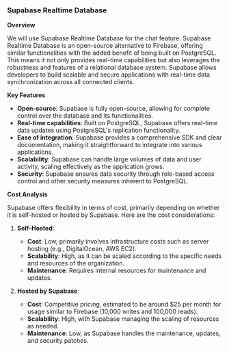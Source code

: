 ### Supabase Realtime Database

**Overview**

We will use Supabase Realtime Database for the chat feature. Supabase Realtime Database is an open-source alternative to Firebase, offering similar functionalities with the added benefit of being built on PostgreSQL. This means it not only provides real-time capabilities but also leverages the robustness and features of a relational database system. Supabase allows developers to build scalable and secure applications with real-time data synchronization across all connected clients.

**Key Features**

- **Open-source**: Supabase is fully open-source, allowing for complete control over the database and its functionalities.
- **Real-time capabilities**: Built on PostgreSQL, Supabase offers real-time data updates using PostgreSQL's replication functionality.
- **Ease of integration**: Supabase provides a comprehensive SDK and clear documentation, making it straightforward to integrate into various applications.
- **Scalability**: Supabase can handle large volumes of data and user activity, scaling effectively as the application grows.
- **Security**: Supabase ensures data security through role-based access control and other security measures inherent to PostgreSQL.

**Cost Analysis**

Supabase offers flexibility in terms of cost, primarily depending on whether it is self-hosted or hosted by Supabase. Here are the cost considerations:

1. **Self-Hosted**:
   - **Cost**: Low, primarily involves infrastructure costs such as server hosting (e.g., DigitalOcean, AWS EC2).
   - **Scalability**: High, as it can be scaled according to the specific needs and resources of the organization.
   - **Maintenance**: Requires internal resources for maintenance and updates.

2. **Hosted by Supabase**:
   - **Cost**: Competitive pricing, estimated to be around $25 per month for usage similar to Firebase (10,000 writes and 100,000 reads).
   - **Scalability**: High, with Supabase managing the scaling of resources as needed.
   - **Maintenance**: Low, as Supabase handles the maintenance, updates, and security patches.
